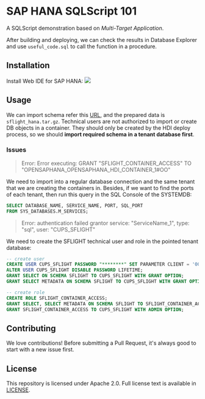 # SAP HANA SQLScript 101
A SQLScript demonstration based on _Multi-Target Application_.

After building and deploying, we can check the results in Database Explorer and use `useful_code.sql` to call the function in a procedure.

## Installation
Install Web IDE for SAP HANA:
![](https://raw.githubusercontent.com/necusjz/p/master/SQLScript-101/00.png)

## Usage
We can import schema refer this [URL](https://blogs.sap.com/2018/12/18/howto-import-sflight-sample-data-into-sap-hana-from-a-local-computer/), and the prepared data is `sflight_hana.tar.gz`.
Technical users are not authorized to import or create DB objects in a container. They should only be created by the HDI deploy process, so we should **import required schema in a tenant database first**.

### Issues
> Error: Error executing: GRANT "SFLIGHT_CONTAINER_ACCESS" TO "OPENSAPHANA_OPENSAPHANA_HDI_CONTAINER_1#OO"

We need to import into a regular database connection and the same tenant that we are creating the containers in. Besides, if we want to find the ports of each tenant, then run this query in the SQL Console of the SYSTEMDB:
```sql
SELECT DATABASE_NAME, SERVICE_NAME, PORT, SQL_PORT
FROM SYS_DATABASES.M_SERVICES;
```

> Error: authentication failed grantor service: "ServiceName_1", type: "sql", user: "CUPS_SFLIGHT"

We need to create the SFLIGHT technical user and role in the pointed tenant database:
```sql
-- create user
CREATE USER CUPS_SFLIGHT PASSWORD "********" SET PARAMETER CLIENT = '001';
ALTER USER CUPS_SFLIGHT DISABLE PASSWORD LIFETIME;
GRANT SELECT ON SCHEMA SFLIGHT TO CUPS_SFLIGHT WITH GRANT OPTION;
GRANT SELECT METADATA ON SCHEMA SFLIGHT TO CUPS_SFLIGHT WITH GRANT OPTION;

-- create role
CREATE ROLE SFLIGHT_CONTAINER_ACCESS;
GRANT SELECT, SELECT METADATA ON SCHEMA SFLIGHT TO SFLIGHT_CONTAINER_ACCESS WITH GRANT OPTION;
GRANT SFLIGHT_CONTAINER_ACCESS TO CUPS_SFLIGHT WITH ADMIN OPTION;
```

## Contributing
We love contributions! Before submitting a Pull Request, it's always good to start with a new issue first.

## License
This repository is licensed under Apache 2.0. Full license text is available in [LICENSE](https://github.com/necusjz/SQLScript-101/blob/master/LICENSE).
